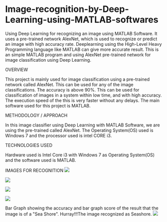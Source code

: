# Image-recognition-by-Deep-Learning-using-MATLAB-softwares
Using Deep Learning for recognizing an image using MATLAB Software.
It uses a pre-trained network AlexNet, which is used to recognize or predict an image with high accuracy rate.
Deeplearning using the High-Level Heavy Programming language like MATLAB can give more accurate result. This is an simple MATLAB program and using AlexNet pre-trained network for image classification using Deep Learning.

OVERVIEW

This project is mainly used for image classification using a pre-trained network called AlexNet. This can be used for any of the image classifications. The accuracy is above 90%. This can be used for classification of images in a system within low time, and with high accuracy. The execution speed of the this is very faster without any delays. The main software used for this project is MATLAB.

METHODOLOGY / APPROACH

In this image classifier using Deep Learning with MATLAB Software, we are using the pre-trained called AlexNet. The Operating System(OS) used is Windows 7 and the processor used is intel CORE i3.

TECHNOLOGIES USED

Hardware used is Intel Core i3 with Windows 7 as Operating System(OS) and the software used is MATLAB.

IMAGES FOR RECOGNITION
![](https://github.com/akhilaku/Image-recognition-by-Deep-Learning-using-MATLAB-softwares/blob/master/1.jpg)

![](https://github.com/akhilaku/Image-recognition-by-Deep-Learning-using-MATLAB-softwares/blob/master/Pre-trained%20network-%20AlexNet%20layers.jpg)

![](https://github.com/akhilaku/Image-recognition-by-Deep-Learning-using-MATLAB-softwares/blob/master/predictionP2.jpg)

![](https://github.com/akhilaku/Image-recognition-by-Deep-Learning-using-MATLAB-softwares/blob/master/Investigation%20Prediction%20bargraph.jpg)

Bar Graph showing the accuracy and bar graph score of the result that the image is of a "Sea Shore". 
Hurray!!!The image recognized as Seashore.
![](https://github.com/akhilaku/Image-recognition-by-Deep-Learning-using-MATLAB-softwares/blob/master/bargraph%20of%20recognized%20image(predicted).jpg)
